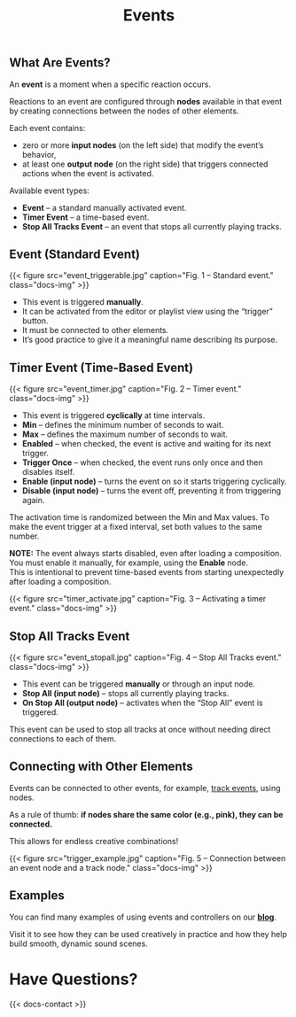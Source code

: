 ﻿---
title: "Events"
icon: "💥"
description: "Discover how events let you create flexible transitions and automation."
weight: 39
---

## What Are Events?

An **event** is a moment when a specific reaction occurs.

Reactions to an event are configured through **nodes** available in that event by creating connections between the nodes of other elements.

Each event contains:
- zero or more **input nodes** (on the left side) that modify the event’s behavior,  
- at least one **output node** (on the right side) that triggers connected actions when the event is activated.

Available event types:
- **Event** – a standard manually activated event.  
- **Timer Event** – a time-based event.  
- **Stop All Tracks Event** – an event that stops all currently playing tracks.

## Event (Standard Event)

{{< figure src="event_triggerable.jpg" caption="Fig. 1 – Standard event." class="docs-img" >}}

- This event is triggered **manually**.  
- It can be activated from the editor or playlist view using the “trigger” button.  
- It must be connected to other elements.  
- It’s good practice to give it a meaningful name describing its purpose.

## Timer Event (Time-Based Event)

{{< figure src="event_timer.jpg" caption="Fig. 2 – Timer event." class="docs-img" >}}

- This event is triggered **cyclically** at time intervals.  
- **Min** – defines the minimum number of seconds to wait.  
- **Max** – defines the maximum number of seconds to wait.  
- **Enabled** – when checked, the event is active and waiting for its next trigger.  
- **Trigger Once** – when checked, the event runs only once and then disables itself.  
- **Enable (input node)** – turns the event on so it starts triggering cyclically.  
- **Disable (input node)** – turns the event off, preventing it from triggering again.  

The activation time is randomized between the Min and Max values. To make the event trigger at a fixed interval, set both values to the same number.

**NOTE:** The event always starts disabled, even after loading a composition. You must enable it manually, for example, using the **Enable** node.  
This is intentional to prevent time-based events from starting unexpectedly after loading a composition.

{{< figure src="timer_activate.jpg" caption="Fig. 3 – Activating a timer event." class="docs-img" >}}

## Stop All Tracks Event

{{< figure src="event_stopall.jpg" caption="Fig. 4 – Stop All Tracks event." class="docs-img" >}}

- This event can be triggered **manually** or through an input node.  
- **Stop All (input node)** – stops all currently playing tracks.  
- **On Stop All (output node)** – activates when the “Stop All” event is triggered.  

This event can be used to stop all tracks at once without needing direct connections to each of them.

## Connecting with Other Elements

Events can be connected to other events, for example, [track events](docs/playback-events), using nodes.

As a rule of thumb: **if nodes share the same color (e.g., pink), they can be connected.**

This allows for endless creative combinations!

{{< figure src="trigger_example.jpg" caption="Fig. 5 – Connection between an event node and a track node." class="docs-img" >}}

## Examples

You can find many examples of using events and controllers on our **[blog](blog/)**.  

Visit it to see how they can be used creatively in practice and how they help build smooth, dynamic sound scenes.

# Have Questions?

{{< docs-contact >}}
